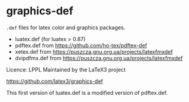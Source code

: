 # graphics-def

`.def` files for latex color and graphics packages.

* luatex.def (for luatex > 0.87)
* pdftex.def from https://github.com/ho-tex/pdftex-def
* xetex.def from https://puszcza.gnu.org.ua/projects/latexfmxdef
* dvipdfmx.def from https://puszcza.gnu.org.ua/projects/latexfmxdef

Licence: LPPL
Maintained by the LaTeX3 project

https://github.com/latex3/graphics-def

This first version of luatex.def is a modified version of pdftex.def.

